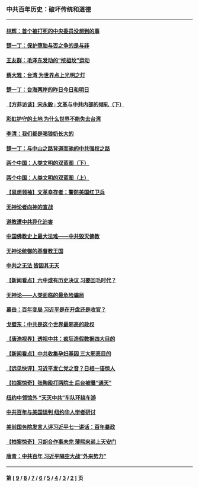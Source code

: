 ### 中共百年历史：破坏传统和道德
---
#### [林辉：首个被打死的中央委员没想到的事](../../pages/nf1176114/n13987400.md?06130430) 
#### [楚一丁：保护堕胎与否之争的是与非](../../pages/nf1176114/n13815642.md?06130430) 
#### [王友群：毛泽东发动的“挖祖坟”运动](../../pages/nf1176114/n13723639.md?06130430) 
#### [蔡大雅：台湾 为世界点上光明之灯](../../pages/nf1176114/n13531530.md?06130430) 
#### [楚一丁：台海两岸的昨日今日和明日](../../pages/nf1176114/n13531468.md?06130430) 
#### [【方菲访谈】宋永毅 : 文革与中共内部的倾轧（下）](../../pages/nf1176114/n13486836.md?06130430) 
#### [彩虹护守的土地 为什么世界不能失去台湾](../../pages/nf1176114/n13476849.md?06130430) 
#### [李清：我们都是喝狼奶长大的](../../pages/nf1176114/n13471478.md?06130430) 
#### [楚一丁：与中山之路背道而驰的中共强权之路](../../pages/nf1176114/n13437270.md?06130430) 
#### [两个中国：人类文明的双蓝图（下）](../../pages/nf1176114/n13423132.md?06130430) 
#### [两个中国：人类文明的双蓝图（上）](../../pages/nf1176114/n13422687.md?06130430) 
#### [【思想领袖】文革幸存者：警防美国红卫兵](../../pages/nf1176114/n13339289.md?06130430) 
#### [无神论者向神的宣战](../../pages/nf1176114/n13281535.md?06130430) 
#### [道教遭中共异化迫害](../../pages/nf1176114/n13281463.md?06130430) 
#### [中国佛教史上最大法难——中共毁灭佛教](../../pages/nf1176114/n13281397.md?06130430) 
#### [无神论统御的基督教王国](../../pages/nf1176114/n13281280.md?06130430) 
#### [中共之无法 皆因其无天](../../pages/nf1176114/n13281088.md?06130430) 
#### [【新闻看点】六中或有历史决议 习要回毛时代？](../../pages/nf1176114/n13222895.md?06130430) 
#### [无神论——人类面临的最危险骗局](../../pages/nf1176114/n13196137.md?06130430) 
#### [慕岳：百年变局 习近平是在开盘还是收官？](../../pages/nf1176114/n13206516.md?06130430) 
#### [戈壁东：中共是这个世界最邪恶的政权](../../pages/nf1176114/n13085641.md?06130430) 
#### [【唐浩视界】透视中共：疯狂造假数据四大目的](../../pages/nf1176114/n13080590.md?06130430) 
#### [【新闻看点】中共收集孕妇基因 三大邪恶目的](../../pages/nf1176114/n13077182.md?06130430) 
#### [【远见快评】习近平发亡党之音？日相一语惊人](../../pages/nf1176114/n13074809.md?06130430) 
#### [【拍案惊奇】张陶殴打两院士 后台被曝“通天”](../../pages/nf1176114/n13070496.md?06130430) 
#### [纽约中领馆外 “天灭中共”车队环绕车游](../../pages/nf1176114/n13070693.md?06130430) 
#### [中共百年与美国误判 纽约华人学者研讨](../../pages/nf1176114/n13067969.md?06130430) 
#### [美前国务院发言人评习近平七一讲话：百年暴政](../../pages/nf1176114/n13066986.md?06130430) 
#### [【拍案惊奇】习胡合作事未完 薄熙来弟上天安门](../../pages/nf1176114/n13065867.md?06130430) 
#### [唐青：中共百年 习近平隔空大战“外来势力”](../../pages/nf1176114/n13065976.md?06130430) 

---
#### 第 [ [9](./9.md?06130430) / [8](./8.md?06130430) / [7](./7.md?06130430) / [6](./6.md?06130430) / [5](./5.md?06130430) / [4](./4.md?06130430) / [3](./3.md?06130430) / [2](./2.md?06130430) ] 页
